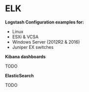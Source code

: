 # ELK 

__Logstash Configuration examples for:__
* Linux
* ESXi & VCSA
* Windows Server (2012R2 & 2016)
* Juniper EX switches

__Kibana dashboards__

TODO

__ElasticSearch__

TODO
